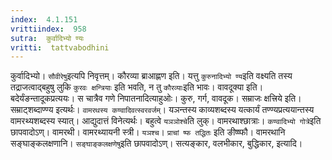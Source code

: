 ```yaml
---
index:  4.1.151
vrittiindex:  958
sutra:  कुर्वादिभ्यो ण्यः
vritti:  tattvabodhini 
---
```


कुर्वादिभ्यो। `सौवीरेषु`इत्यपि निवृत्तम्। कौरव्या ब्राआह्णण इति। यत्तु `कुरुनादिभ्यो ण्य`इति वक्ष्यति तस्य तद्राजत्वाद्बहुषु लुकि `कुरवः क्षन्त्रियाः` इति भवति, न तु `कौरव्याः`इति भावः। वावदूक्या इति। बदेर्यंङन्तादूकप्रत्ययः। स चात्रैव गणे निपातनादित्याहुओः। कुरु, गर्ग, वावदूक। सम्राजः क्षत्त्रिये इति। सम्राट्शब्दाण्ण्य इत्यर्थः। `वामरथस्य कण्वादिवत्स्वरवर्जम्`। यञन्तस्य काव्यशब्दस्य यत्कार्यं तण्ण्यप्रत्ययान्तस्य वामरथ्यशब्दस्य स्यात्। आद्युदात्तं विनेत्यर्थः। बहुत्वे `यञञोश्चे`ति लुक्। वामरथाश्छात्राः। `कण्वादिभ्यो गोत्रे`इति छापवादोऽण्। वामरथी। वामरथ्यायनी स्त्री। `यञश्च`। `प्राचां ष्फ तद्धितः` इति ङीष्ष्फौ। वामरथानि सङ्घाङ्कलक्षणानि। `सङ्घाङ्कलक्षणेषु`इति छापवादोऽण्। सत्यङ्कार, वलभीकार, बुद्धिकार, इत्यादि।

